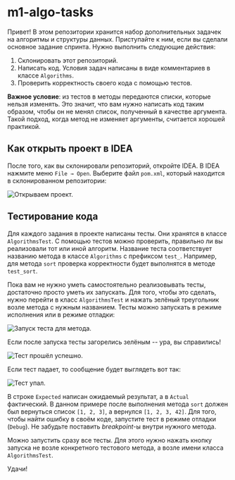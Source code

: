 # m1-algo-tasks

Привет! В этом репозитории хранится набор дополнительных задачек на алгоритмы и структуры данных.
Приступайте к ним, если вы сделали основное задание спринта.
Нужно выполнить следующие действия:
1. Склонировать этот репозиторий.
2. Написать код. Условия задач написаны в виде комментариев в классе `Algorithms`.
3. Проверить корректность своего кода с помощью тестов.

**Важное условие**: из тестов в методы передаются списки, которые нельзя изменять. Это значит, что вам нужно написать код таким образом, чтобы он не менял список, полученный в качестве аргумента. Такой подход, когда метод не изменяет аргументы, считается хорошей практикой.

## Как открыть проект в IDEA

После того, как вы склонировали репозиторий, откройте IDEA.
В IDEA нажмите меню `File → Open`. Выберите файл `pom.xml`, который находится в склонированном репозитории:

![Открываем проект.](images/openPom.png)


## Тестирование кода

Для каждого задания в проекте написаны тесты. Они хранятся в классе `AlgorithmsTest`. С помощью тестов можно проверить, правильно ли вы реализовали тот или иной алгоритм. Название теста соответствует названию метода в классе `Algorithms` с префиксом `test_`. Например, для метода `sort` проверка корректности будет выполнятся в методе `test_sort`.

Пока вам не нужно уметь самостоятельно реализовывать тесты, достаточно просто уметь их запускать.
Для того, чтобы это сделать, нужно перейти в класс `AlgorithmsTest` и нажать зелёный треугольник возле метода с нужным названием. Тесты можно запускать в режиме исполнения или в режиме отладки:

![Запуск теста для метода.](images/runTest.png)

Если после запуска тесты загорелись зелёным -- ура, вы справились!

![Тест прошёл успешно.](images/successTest.png)

Если тест падает, то сообщение будет выглядеть вот так:

![Тест упал.](images/failedTest.png)

В строке `Expected` написан ожидаемый результат, а в `Actual` фактический.
В данном примере после выполнения метода `sort` должен был вернуться список `[1, 2, 3]`,
а вернулся `[1, 2, 3, 42]`.
Для того, чтобы найти ошибку в своём коде, запустите тест в режиме отладки (`Debug`).
Не забудьте поставить *breakpoint*-ы внутри нужного метода.

Можно запустить сразу все тесты. Для этого нужно нажать кнопку запуска не возле конкретного тестового метода, а возле имени класса `AlgorithmsTest`.

Удачи!
